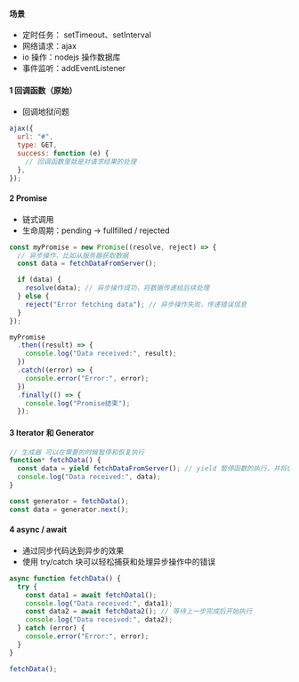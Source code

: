 #### 场景

- 定时任务： setTimeout、setInterval
- 网络请求：ajax
- io 操作：nodejs 操作数据库
- 事件监听：addEventListener

#### 1 回调函数（原始）

- 回调地狱问题

```js
ajax({
  url: "#",
  type: GET,
  success: function (e) {
    // 回调函数里就是对请求结果的处理
  },
});
```

#### 2 Promise

- 链式调用
- 生命周期：pending -> fullfilled / rejected

```js
const myPromise = new Promise((resolve, reject) => {
  // 异步操作，比如从服务器获取数据
  const data = fetchDataFromServer();

  if (data) {
    resolve(data); // 异步操作成功，将数据传递给后续处理
  } else {
    reject("Error fetching data"); // 异步操作失败，传递错误信息
  }
});

myPromise
  .then((result) => {
    console.log("Data received:", result);
  })
  .catch((error) => {
    console.error("Error:", error);
  })
  .finally(() => {
    console.log("Promise结束");
  });
```

#### 3 Iterator 和 Generator

```js
// 生成器 可以在需要的时候暂停和恢复执行
function* fetchData() {
  const data = yield fetchDataFromServer(); // yield 暂停函数的执行，并将值返回给调用方
  console.log("Data received:", data);
}

const generator = fetchData();
const data = generator.next();
```

#### 4 async / await

- 通过同步代码达到异步的效果
- 使用 try/catch 块可以轻松捕获和处理异步操作中的错误

```js
async function fetchData() {
  try {
    const data1 = await fetchData1();
    console.log("Data received:", data1);
    const data2 = await fetchData2(); // 等待上一步完成后开始执行
    console.log("Data received:", data2);
  } catch (error) {
    console.error("Error:", error);
  }
}

fetchData();
```

